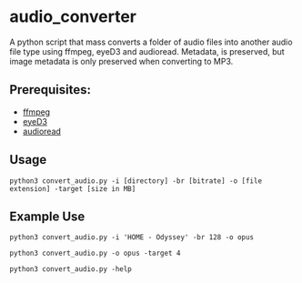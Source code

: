 # audio_converter
A python script that mass converts a folder of audio files into another audio file type using ffmpeg, eyeD3 and audioread.
Metadata, is preserved, but image metadata is only preserved when converting to MP3. 

## Prerequisites: 

* [ffmpeg](https://ffmpeg.org/ffmpeg.html)
* [eyeD3](https://eyed3.readthedocs.io/en/latest/)
* [audioread](https://pypi.org/project/audioread/)

## Usage

`python3 convert_audio.py -i [directory] -br [bitrate] -o [file extension] -target [size in MB]`

## Example Use

`python3 convert_audio.py -i 'HOME - Odyssey' -br 128 -o opus`

`python3 convert_audio.py -o opus -target 4`

`python3 convert_audio.py -help`

